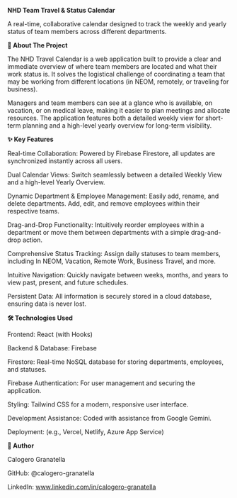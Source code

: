 **NHD Team Travel & Status Calendar**

A real-time, collaborative calendar designed to track the weekly and yearly status of team members across different departments.


**📖 About The Project**

The NHD Travel Calendar is a web application built to provide a clear and immediate overview of where team members are located and what their work status is. It solves the logistical challenge of coordinating a team that may be working from different locations (in NEOM, remotely, or traveling for business).

Managers and team members can see at a glance who is available, on vacation, or on medical leave, making it easier to plan meetings and allocate resources. The application features both a detailed weekly view for short-term planning and a high-level yearly overview for long-term visibility.


**✨ Key Features**

Real-time Collaboration: Powered by Firebase Firestore, all updates are synchronized instantly across all users.

Dual Calendar Views: Switch seamlessly between a detailed Weekly View and a high-level Yearly Overview.

Dynamic Department & Employee Management: Easily add, rename, and delete departments. Add, edit, and remove employees within their respective teams.

Drag-and-Drop Functionality: Intuitively reorder employees within a department or move them between departments with a simple drag-and-drop action.

Comprehensive Status Tracking: Assign daily statuses to team members, including In NEOM, Vacation, Remote Work, Business Travel, and more.

Intuitive Navigation: Quickly navigate between weeks, months, and years to view past, present, and future schedules.

Persistent Data: All information is securely stored in a cloud database, ensuring data is never lost.


**🛠️ Technologies Used**

Frontend: React (with Hooks)

Backend & Database: Firebase

Firestore: Real-time NoSQL database for storing departments, employees, and statuses.

Firebase Authentication: For user management and securing the application.

Styling: Tailwind CSS for a modern, responsive user interface.

Development Assistance: Coded with assistance from Google Gemini.

Deployment: (e.g., Vercel, Netlify, Azure App Service)


**👤 Author**

Calogero Granatella

GitHub: @calogero-granatella

LinkedIn: www.linkedin.com/in/calogero-granatella
